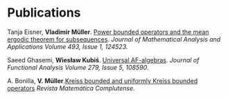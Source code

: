 # Publications


Tanja Eisner, **Vladimir Müller**. [Power bounded operators and the mean ergodic theorem for subsequences](https://www.sciencedirect.com/science/article/pii/S0022247X20306855). *Journal of Mathematical Analysis and Applications Volume 493, Issue 1, 124523.*
 
Saeed Ghasemi, **Wiesław Kubiś**. [Universal AF-algebras](https://www.sciencedirect.com/science/article/pii/S0022123620301336). *Journal of Functional Analysis
Volume 279, Issue 5, 108590*.

A. Bonilla, **V. Müller**.[Kreiss bounded and uniformly Kreiss bounded operators](https://link.springer.com/article/10.1007/s13163-020-00355-x) *Revista Matemática Complutense*.